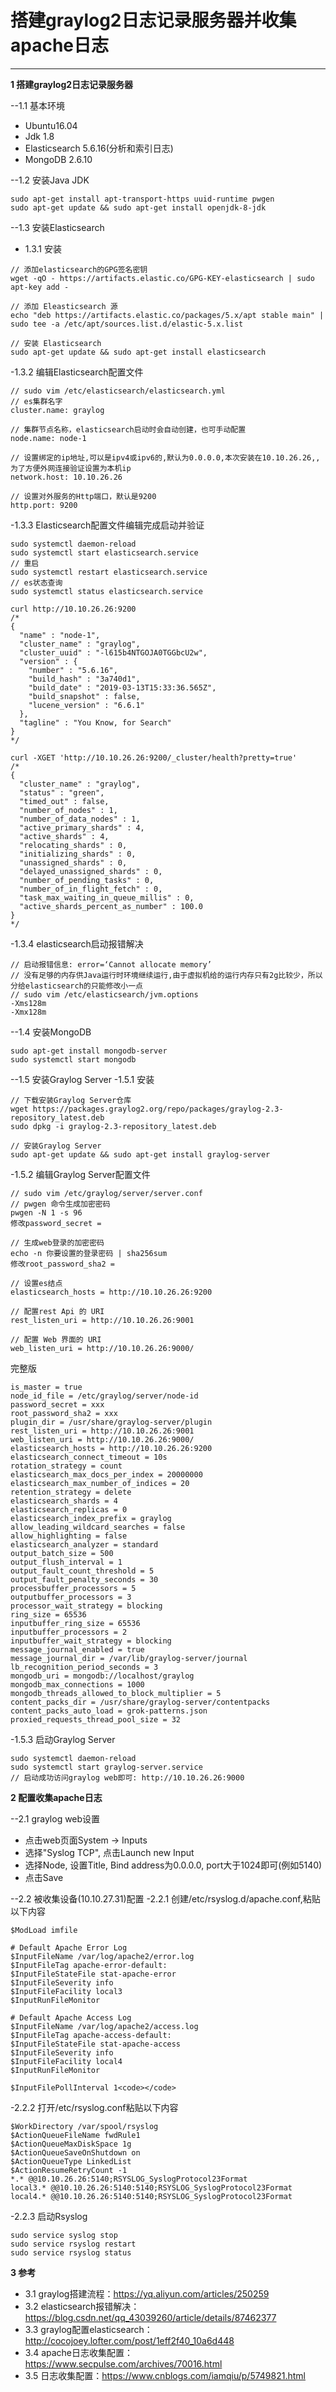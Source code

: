 # 搭建graylog2日志记录服务器并收集apache日志

---

**1 搭建graylog2日志记录服务器**

--1.1 基本环境
- Ubuntu16.04
- Jdk 1.8
- Elasticsearch 5.6.16(分析和索引日志)
- MongoDB 2.6.10

--1.2 安装Java JDK
~~~
sudo apt-get install apt-transport-https uuid-runtime pwgen
sudo apt-get update && sudo apt-get install openjdk-8-jdk 
~~~

--1.3 安装Elasticsearch
- 1.3.1 安装
~~~
// 添加elasticsearch的GPG签名密钥
wget -qO - https://artifacts.elastic.co/GPG-KEY-elasticsearch | sudo apt-key add -

// 添加 Eleasticsearch 源 
echo "deb https://artifacts.elastic.co/packages/5.x/apt stable main" | sudo tee -a /etc/apt/sources.list.d/elastic-5.x.list 

// 安装 Elasticsearch
sudo apt-get update && sudo apt-get install elasticsearch 

~~~

-1.3.2 编辑Elasticsearch配置文件
~~~
// sudo vim /etc/elasticsearch/elasticsearch.yml 
// es集群名字
cluster.name: graylog

// 集群节点名称，elasticsearch启动时会自动创建，也可手动配置
node.name: node-1

// 设置绑定的ip地址,可以是ipv4或ipv6的,默认为0.0.0.0,本次安装在10.10.26.26,,为了方便外网连接验证设置为本机ip
network.host: 10.10.26.26

// 设置对外服务的Http端口，默认是9200
http.port: 9200

~~~

-1.3.3 Elasticsearch配置文件编辑完成启动并验证
~~~
sudo systemctl daemon-reload
sudo systemctl start elasticsearch.service
// 重启
sudo systemctl restart elasticsearch.service
// es状态查询
sudo systemctl status elasticsearch.service
~~~
~~~
curl http://10.10.26.26:9200
/*
{
  "name" : "node-1",
  "cluster_name" : "graylog",
  "cluster_uuid" : "-l615b4NTGOJA0TGGbcU2w",
  "version" : {
    "number" : "5.6.16",
    "build_hash" : "3a740d1",
    "build_date" : "2019-03-13T15:33:36.565Z",
    "build_snapshot" : false,
    "lucene_version" : "6.6.1"
  },
  "tagline" : "You Know, for Search"
}
*/

curl -XGET 'http://10.10.26.26:9200/_cluster/health?pretty=true'
/*
{
  "cluster_name" : "graylog",
  "status" : "green",
  "timed_out" : false,
  "number_of_nodes" : 1,
  "number_of_data_nodes" : 1,
  "active_primary_shards" : 4,
  "active_shards" : 4,
  "relocating_shards" : 0,
  "initializing_shards" : 0,
  "unassigned_shards" : 0,
  "delayed_unassigned_shards" : 0,
  "number_of_pending_tasks" : 0,
  "number_of_in_flight_fetch" : 0,
  "task_max_waiting_in_queue_millis" : 0,
  "active_shards_percent_as_number" : 100.0
}
*/
~~~

-1.3.4 elasticsearch启动报错解决
~~~
// 启动报错信息: error=‘Cannot allocate memory’
// 没有足够的内存供Java运行时环境继续运行,由于虚拟机给的运行内存只有2g比较少，所以分给elasticsearch的只能修改小一点
// sudo vim /etc/elasticsearch/jvm.options
-Xms128m
-Xmx128m
~~~

--1.4 安装MongoDB
~~~
sudo apt-get install mongodb-server
sudo systemctl start mongodb 
~~~

--1.5 安装Graylog Server
-1.5.1 安装
~~~
// 下载安装Graylog Server仓库
wget https://packages.graylog2.org/repo/packages/graylog-2.3-repository_latest.deb
sudo dpkg -i graylog-2.3-repository_latest.deb 

// 安装Graylog Server
sudo apt-get update && sudo apt-get install graylog-server 
~~~

-1.5.2 编辑Graylog Server配置文件
~~~
// sudo vim /etc/graylog/server/server.conf 
// pwgen 命令生成加密密码
pwgen -N 1 -s 96
修改password_secret = 

// 生成web登录的加密密码
echo -n 你要设置的登录密码 | sha256sum
修改root_password_sha2 = 

// 设置es结点
elasticsearch_hosts = http://10.10.26.26:9200

// 配置rest Api 的 URI
rest_listen_uri = http://10.10.26.26:9001

// 配置 Web 界面的 URI
web_listen_uri = http://10.10.26.26:9000/
~~~
完整版
~~~
is_master = true
node_id_file = /etc/graylog/server/node-id
password_secret = xxx
root_password_sha2 = xxx
plugin_dir = /usr/share/graylog-server/plugin
rest_listen_uri = http://10.10.26.26:9001
web_listen_uri = http://10.10.26.26:9000/
elasticsearch_hosts = http://10.10.26.26:9200
elasticsearch_connect_timeout = 10s
rotation_strategy = count
elasticsearch_max_docs_per_index = 20000000
elasticsearch_max_number_of_indices = 20
retention_strategy = delete
elasticsearch_shards = 4
elasticsearch_replicas = 0
elasticsearch_index_prefix = graylog
allow_leading_wildcard_searches = false
allow_highlighting = false
elasticsearch_analyzer = standard
output_batch_size = 500
output_flush_interval = 1
output_fault_count_threshold = 5
output_fault_penalty_seconds = 30
processbuffer_processors = 5
outputbuffer_processors = 3
processor_wait_strategy = blocking
ring_size = 65536
inputbuffer_ring_size = 65536
inputbuffer_processors = 2
inputbuffer_wait_strategy = blocking
message_journal_enabled = true
message_journal_dir = /var/lib/graylog-server/journal
lb_recognition_period_seconds = 3
mongodb_uri = mongodb://localhost/graylog
mongodb_max_connections = 1000
mongodb_threads_allowed_to_block_multiplier = 5
content_packs_dir = /usr/share/graylog-server/contentpacks
content_packs_auto_load = grok-patterns.json
proxied_requests_thread_pool_size = 32
~~~

-1.5.3 启动Graylog Server 
~~~
sudo systemctl daemon-reload 
sudo systemctl start graylog-server.service
// 启动成功访问graylog web即可: http://10.10.26.26:9000
~~~

**2 配置收集apache日志**

--2.1 graylog web设置
- 点击web页面System → Inputs
- 选择"Syslog TCP", 点击Launch new Input
- 选择Node, 设置Title, Bind address为0.0.0.0, port大于1024即可(例如5140)
- 点击Save

--2.2 被收集设备(10.10.27.31)配置
-2.2.1 创建/etc/rsyslog.d/apache.conf,粘贴以下内容
~~~
$ModLoad imfile

# Default Apache Error Log
$InputFileName /var/log/apache2/error.log
$InputFileTag apache-error-default:
$InputFileStateFile stat-apache-error
$InputFileSeverity info
$InputFileFacility local3
$InputRunFileMonitor

# Default Apache Access Log
$InputFileName /var/log/apache2/access.log
$InputFileTag apache-access-default:
$InputFileStateFile stat-apache-access
$InputFileSeverity info
$InputFileFacility local4
$InputRunFileMonitor

$InputFilePollInterval 1<code></code>
~~~

-2.2.2 打开/etc/rsyslog.conf粘贴以下内容
~~~
$WorkDirectory /var/spool/rsyslog
$ActionQueueFileName fwdRule1
$ActionQueueMaxDiskSpace 1g
$ActionQueueSaveOnShutdown on
$ActionQueueType LinkedList
$ActionResumeRetryCount -1
*.* @@10.10.26.26:5140;RSYSLOG_SyslogProtocol23Format
local3.* @@10.10.26.26:5140:5140;RSYSLOG_SyslogProtocol23Format
local4.* @@10.10.26.26:5140:5140;RSYSLOG_SyslogProtocol23Format
~~~

-2.2.3 启动Rsyslog
~~~
sudo service syslog stop
sudo service rsyslog restart
sudo service rsyslog status
~~~

**3 参考**
- 3.1 graylog搭建流程：https://yq.aliyun.com/articles/250259
- 3.2 elasticsearch报错解决：https://blog.csdn.net/qq_43039260/article/details/87462377
- 3.3 graylog配置elasticsearch：http://cocojoey.lofter.com/post/1eff2f40_10a6d448
- 3.4 apache日志收集配置：https://www.secpulse.com/archives/70016.html
- 3.5 日志收集配置：https://www.cnblogs.com/iamqiu/p/5749821.html
